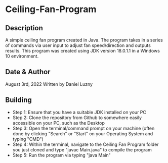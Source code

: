 # Ceiling-Fan-Program

## Description
A simple ceiling fan program created in Java. The program takes in a series of commands via user input to adjust fan speed/direction and outputs results.
This program was created using JDK version 18.0.1.1 in a Windows 10 environment.

## Date & Author
August 3rd, 2022
Written by Daniel Luzny

## Building
- Step 1: Ensure that you have a suitable JDK installed on your PC
- Step 2: Clone the repository from Github to somewhere easily accessible on your PC, such as the Desktop
- Step 3: Open the terminal/command prompt on your machine (often done by clicking "Search" or "Start" on your Operating System and typing "CMD")
- Step 4: Within the terminal, navigate to the Ceiling Fan Program folder you just cloned and type "javac Main.java" to compile the program
- Step 5: Run the program via typing "java Main"
